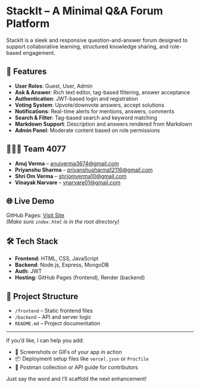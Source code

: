 # StackIt – A Minimal Q&A Forum Platform

StackIt is a sleek and responsive question-and-answer forum designed to support collaborative learning, structured knowledge sharing, and role-based engagement.

## 🚀 Features

- **User Roles**: Guest, User, Admin
- **Ask & Answer**: Rich text editor, tag-based filtering, answer acceptance
- **Authentication**: JWT-based login and registration
- **Voting System**: Upvote/downvote answers, accept solutions
- **Notifications**: Real-time alerts for mentions, answers, comments
- **Search & Filter**: Tag-based search and keyword matching
- **Markdown Support**: Description and answers rendered from Markdown
- **Admin Panel**: Moderate content based on role permissions

## 🧑‍🤝‍🧑 Team 4077

- **Anuj Verma** – anujverma3674@gmail.com  
- **Priyanshu Sharma** – priyanshusharma12116@gmail.com  
- **Shri Om Verma** – shriomverma10@gmail.com  
- **Vinayak Narvare** – vnarvare01@gmail.com  

## 🌐 Live Demo

GitHub Pages: [Visit Site](https://ianujverma.github.io/odooHackethon)  
_(Make sure `index.html` is in the root directory)_

## 🛠️ Tech Stack

- **Frontend**: HTML, CSS, JavaScript  
- **Backend**: Node.js, Express, MongoDB  
- **Auth**: JWT  
- **Hosting**: GitHub Pages (frontend), Render (backend)

## 📁 Project Structure

- `/frontend` – Static frontend files  
- `/backend` – API and server logic  
- `README.md` – Project documentation

---

If you’d like, I can help you add:
- 🔖 Screenshots or GIFs of your app in action  
- 📦 Deployment setup files like `vercel.json` or `Procfile`  
- 🧪 Postman collection or API guide for contributors  

Just say the word and I’ll scaffold the next enhancement!